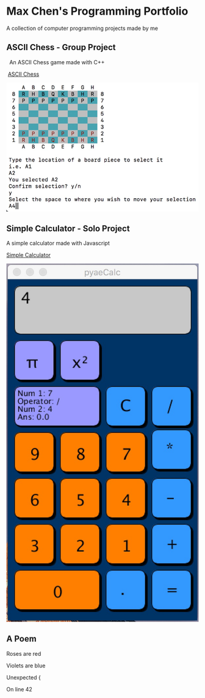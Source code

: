 # Max Chen's Programming Portfolio

A collection of computer programming projects made by me

## ASCII Chess - Group Project
  An ASCII Chess game made with C++
   
  [ASCII Chess](https://github.com/Arcane-Panda/Chess)
  
   <img src="Chess.jpg">
  
## Simple Calculator - Solo Project
  A simple calculator made with Javascript
  
  [Simple Calculator](https://github.com/MaxChen11/Calculator)

   <img src="pyaeCalc.jpg">

## A Poem

  Roses are red
  
  Violets are blue
  
  Unexpected {
  
  On line 42
